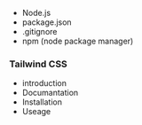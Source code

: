 - Node.js
- package.json
- .gitignore
- npm (node package manager)



###  Tailwind CSS
- introduction
- Documantation
- Installation
- Useage